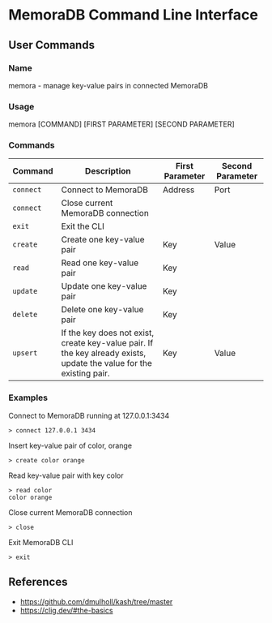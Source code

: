 # MemoraDB Command Line Interface
## User Commands
### Name
memora - manage key-value pairs in connected MemoraDB

### Usage
memora [COMMAND] [FIRST PARAMETER] [SECOND PARAMETER]

### Commands 
| Command | Description | First Parameter | Second Parameter |
| --- | --- | --- | --- |
| `connect` | Connect to MemoraDB | Address | Port |
| `connect` | Close current MemoraDB connection |  |  |
| `exit` | Exit the CLI |  |  |
| `create` | Create one key-value pair | Key | Value |
| `read` | Read one key-value pair | Key |  |
| `update` | Update one key-value pair | Key |  |
| `delete` | Delete one key-value pair | Key |  |
| `upsert` | If the key does not exist, create key-value pair. If the key already exists, update the value for the existing pair. | Key | Value |

### Examples
Connect to MemoraDB running at 127.0.0.1:3434
```
> connect 127.0.0.1 3434
```

Insert key-value pair of color, orange
```
> create color orange
```

Read key-value pair with key color
```
> read color
color orange
```

Close current MemoraDB connection 
```
> close
```

Exit MemoraDB CLI
```
> exit
```

## References
- https://github.com/dmulholl/kash/tree/master
- https://clig.dev/#the-basics